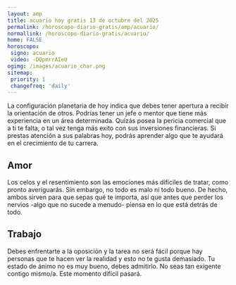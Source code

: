 ```yaml
---
layout: amp
title: acuario hoy gratis 13 de octubre del 2025 
permalink: /horoscopo-diario-gratis/amp/acuario/
normallink: /horoscopo-diario-gratis/acuario/
home: FALSE
horoscopo:
 signo: acuario
 video: -DQpmrrAIeU
ogimg: /images/acuario_char.png
sitemap:
 priority: 1
 changefreq: 'daily'
---
```



La configuración planetaria de hoy indica que debes tener apertura a recibir la orientación de otros. Podrías tener un jefe o mentor que tiene más experiencia en un área determinada. Quizás posea la pericia comercial que a ti te falta, o tal vez tenga más exito con sus inversiones financieras. Si prestas atención a sus palabras hoy, podrás aprender algo que te ayudará en el crecimiento de tu carrera.

## Amor

Los celos y el resentimiento son las emociones más difíciles de tratar, como pronto averiguarás. Sin embargo, no todo es malo ni todo bueno. De hecho, ambos sirven para que sepas qué te importa, así que antes que perder los nervios -algo que no sucede a menudo- piensa en lo que está detrás de todo.

## Trabajo

Debes enfrentarte a la oposición y la tarea no será fácil porque hay personas que te hacen ver la realidad y esto no te gusta demasiado. Tu estado de ánimo no es muy bueno, debes admitirlo. No seas tan exigente contigo mismo/a. Este momento difícil pasará.